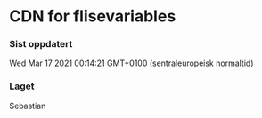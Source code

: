 
# CDN for flisevariables

### Sist oppdatert 
Wed Mar 17 2021 00:14:21 GMT+0100 (sentraleuropeisk normaltid)
### Laget 
Sebastian
